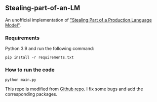 ## Stealing-part-of-an-LM
An unofficial implementation of ["Stealing Part of a Production Language Model"](https://arxiv.org/abs/2403.06634).

### Requirements
Python 3.9 and run the following command:
```{bash}
pip install -r requirements.txt
```

### How to run the code
```{bash}
python main.py
```

This repo is modified from [Github repo](https://github.com/sramshetty/stealing-part-of-an-LM). I fix some bugs and add the corresponding packages.
